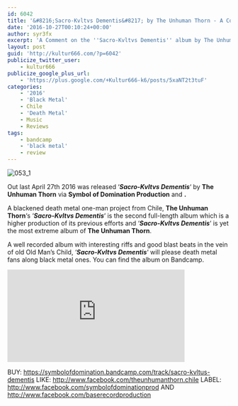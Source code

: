 ```yaml
---
id: 6042
title: '&#8216;Sacro-Kvltvs Dementis&#8217; by The Unhuman Thorn - A Comment'
date: '2016-10-27T00:10:24+00:00'
author: syr3fx
excerpt: 'A Comment on the ''Sacro-Kvltvs Dementis'' album by The Unhuman Thorn (2016).'
layout: post
guid: 'http://kultur666.com/?p=6042'
publicize_twitter_user:
    - kultur666
publicize_google_plus_url:
    - 'https://plus.google.com/+Kultur666-k6/posts/5xaNT2t3tuF'
categories:
    - '2016'
    - 'Black Metal'
    - Chile
    - 'Death Metal'
    - Music
    - Reviews
tags:
    - bandcamp
    - 'black metal'
    - review
---
```


![053_1](http://localhost:8080/wp-content/uploads/2016/10/053_1.jpg)

Out last April 27th 2016 was released ‘***Sacro-Kvltvs Dementis***‘ by **The Unhuman Thorn** via **Symbol of Domination Production** and **.**

A blackened death metal one-man project from Chile, **The Unhuman Thorn**‘s ‘***Sacro-Kvltvs Dementis***‘ is the second full-length album which is a higher production of its previous efforts and ‘***Sacro-Kvltvs Dementis***‘ is yet the most extreme album of **The Unhuman Thorn**.

A well recorded album with interesting riffs and good blast beats in the vein of old Old Man’s Child, ‘***Sacro-Kvltvs Dementis***‘ will please death metal fans along black metal ones. You can find the album on Bandcamp.

<iframe style="border: 0; width: 400; height: 208px;" src="https://bandcamp.com/EmbeddedPlayer/album=871094382/size=large/bgcol=333333/linkcol=e99708/tracklist=false/transparent=true/" seamless></iframe>

BUY: <https://symbolofdomination.bandcamp.com/track/sacro-kvltus-dementis>
LIKE: <http://www.facebook.com/theunhumanthorn.chile>
LABEL: <http://www.facebook.com/symbolofdominationprod> AND <http://www.facebook.com/baserecordproduction>